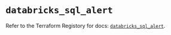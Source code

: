 # `databricks_sql_alert`

Refer to the Terraform Registory for docs: [`databricks_sql_alert`](https://registry.terraform.io/providers/databricks/databricks/1.32.0/docs/resources/sql_alert).
